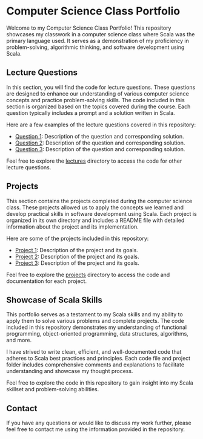 # Computer Science Class Portfolio

Welcome to my Computer Science Class Portfolio! This repository showcases my classwork in a computer science class where Scala was the primary language used. It serves as a demonstration of my proficiency in problem-solving, algorithmic thinking, and software development using Scala.

## Lecture Questions

In this section, you will find the code for lecture questions. These questions are designed to enhance our understanding of various computer science concepts and practice problem-solving skills. The code included in this section is organized based on the topics covered during the course. Each question typically includes a prompt and a solution written in Scala.

Here are a few examples of the lecture questions covered in this repository:

- [Question 1](lectures/question1.scala): Description of the question and corresponding solution.
- [Question 2](lectures/question2.scala): Description of the question and corresponding solution.
- [Question 3](lectures/question3.scala): Description of the question and corresponding solution.

Feel free to explore the [lectures](lectures/) directory to access the code for other lecture questions.

## Projects

This section contains the projects completed during the computer science class. These projects allowed us to apply the concepts we learned and develop practical skills in software development using Scala. Each project is organized in its own directory and includes a README file with detailed information about the project and its implementation.

Here are some of the projects included in this repository:

- [Project 1](projects/project1/): Description of the project and its goals.
- [Project 2](projects/project2/): Description of the project and its goals.
- [Project 3](projects/project3/): Description of the project and its goals.

Feel free to explore the [projects](projects/) directory to access the code and documentation for each project.

## Showcase of Scala Skills

This portfolio serves as a testament to my Scala skills and my ability to apply them to solve various problems and complete projects. The code included in this repository demonstrates my understanding of functional programming, object-oriented programming, data structures, algorithms, and more.

I have strived to write clean, efficient, and well-documented code that adheres to Scala best practices and principles. Each code file and project folder includes comprehensive comments and explanations to facilitate understanding and showcase my thought process.

Feel free to explore the code in this repository to gain insight into my Scala skillset and problem-solving abilities.

## Contact

If you have any questions or would like to discuss my work further, please feel free to contact me using the information provided in the repository.

